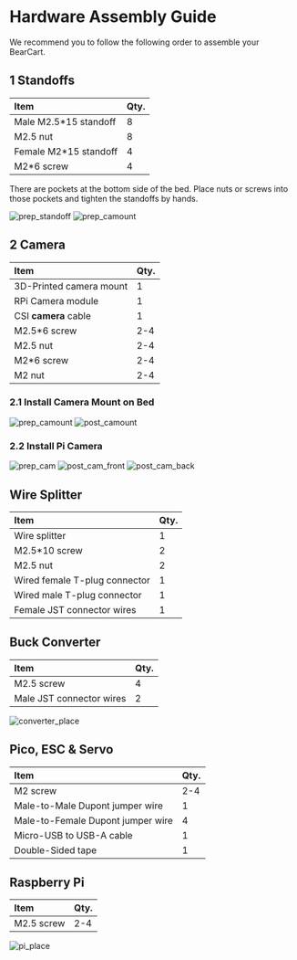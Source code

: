 # Hardware Assembly Guide
We recommend you to follow the following order to assemble your BearCart.

## 1 Standoffs
| Item                          | Qty.  |
| :---                          | :---  |
| Male M2.5*15 standoff         | 8     |
| M2.5 nut                      | 8     |
| Female M2*15 standoff         | 4     |
| M2*6 screw                    | 4     |

There are pockets at the bottom side of the bed. 
Place nuts or screws into those pockets and tighten the standoffs by hands.

![prep_standoff](images/hardware/prep_standoff.jpg)
![prep_camount](images/hardware/prep_camount.jpg)

## 2 Camera
| Item                    | Qty.  |
| :---                    | :---  |
| 3D-Printed camera mount | 1     |
| RPi Camera module       | 1     |
| CSI **camera** cable        | 1     |
| M2.5*6 screw            | 2-4   |
| M2.5 nut                | 2-4   |
| M2*6 screw              | 2-4   |
| M2 nut                | 2-4   |

### 2.1 Install Camera Mount on Bed
![prep_camount](images/hardware/prep_camount.jpg)
![post_camount](images/hardware/post_camount.jpg)

### 2.2 Install Pi Camera
![prep_cam](images/hardware/prep_cam.jpg)
![post_cam_front](images/hardware/post_cam_front.jpg)
![post_cam_back](images/hardware/post_cam_back.jpg)


## Wire Splitter
| Item                          | Qty.  |
| :---                          | :---  |
| Wire splitter                 | 1     |
| M2.5*10 screw                 | 2     |
| M2.5 nut                      | 2     |
| Wired female T-plug connector | 1     |
| Wired male T-plug connector   | 1     |
| Female JST connector wires    | 1     |

## Buck Converter
| Item                          | Qty.  |
| :---                          | :---  |
| M2.5 screw                    | 4     |
| Male JST connector wires      | 2     |

![converter_place](images/hardware/buck_place.jpg)

## Pico, ESC & Servo
| Item                              | Qty.  |
| :---                              | :---  |
| M2 screw                          | 2-4   |
| Male-to-Male Dupont jumper wire   | 1     |
| Male-to-Female Dupont jumper wire | 4     |
| Micro-USB to USB-A cable          | 1     |
| Double-Sided tape                 | 1     |


## Raspberry Pi
| Item                              | Qty.  |
| :---                              | :---  |
| M2.5 screw                        | 2-4   |

![pi_place](images/hardware/pi_place.jpg)

